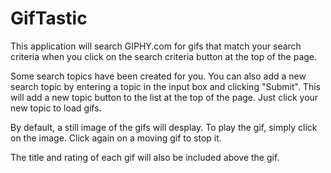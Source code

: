 # GifTastic

This application will search GIPHY.com for gifs that match your search criteria when you click on the search criteria button at the top of the page.

Some search topics have been created for you.  You can also add a new search topic by entering a topic in the input box and clicking "Submit".  This will add a new topic button to the list at the top of the page. Just click your new topic to load gifs.

By default, a still image of the gifs will desplay.  To play the gif, simply click on the image. Click again on a moving gif to stop it.  

The title and rating of each gif will also be included above the gif.
